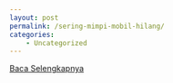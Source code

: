 ```yaml
---
layout: post
permalink: /sering-mimpi-mobil-hilang/
categories:
    - Uncategorized
---
```


[Baca Selengkapnya](/06)